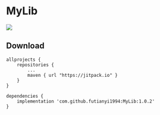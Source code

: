 # MyLib
[![](https://jitpack.io/v/futianyi1994/MyLib.svg)](https://jitpack.io/#futianyi1994/MyLib)


## Download


	allprojects {
    	repositories {
       		...
       		maven { url "https://jitpack.io" }
    	}
	}
    
 	dependencies {
		implementation 'com.github.futianyi1994:MyLib:1.0.2'  
	}
